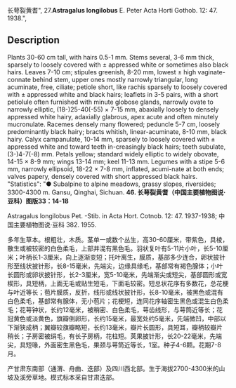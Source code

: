 长萼裂黄耆",
27.**Astragalus longilobus** E. Peter Acta Horti Gothob. 12: 47. 1938.",

## Description
Plants 30-60 cm tall, with hairs 0.5-1 mm. Stems several, 3-6 mm thick, sparsely to loosely covered with ± appressed white or sometimes also black hairs. Leaves 7-10 cm; stipules greenish, 8-20 mm, lowest ± high vaginate-connate behind stem, upper ones mostly narrowly triangular, long acuminate, free, ciliate; petiole short, like rachis sparsely to loosely covered with ± appressed white and black hairs; leaflets in 3-5 pairs, with a short petiolule often furnished with minute globose glands, narrowly ovate to narrowly elliptic, (18-)25-40(-55) × 7-15 mm, abaxially loosely to densely appressed white hairy, adaxially glabrous, apex acute and often minutely mucronulate. Racemes densely many flowered; peduncle 5-7 cm, loosely predominantly black hairy; bracts whitish, linear-acuminate, 8-10 mm, black hairy. Calyx campanulate, 10-14 mm, sparsely to loosely covered with ± appressed white and toward teeth in-creasingly black hairs; teeth subulate, (3-)4-7(-8) mm. Petals yellow; standard widely elliptic to widely obovate, 14-15 × 8-9 mm; wings 13-14 mm; keel 11-13 mm. Legumes with a stipe 5-6 mm, narrowly ellipsoid, 18-22 × 7-8 mm, inflated, acumi-nate at both ends; valves papery, densely covered with short appressed black hairs.
  "Statistics": "● Subalpine to alpine meadows, grassy slopes, riversides; 3300-4300 m. Gansu, Qinghai, Sichuan.
**46. 长萼裂黄耆（中国主要植物图说·豆科）图版33：14-18**

Astragalus longilobus Pet. -Stib. in Acta Hort. Cotnob. 12: 47. 1937-1938; 中国主要植物图说·豆科 382. 1955.

多年生草本。根粗壮，木质。茎单一或数个丛生，高30-60厘米，带紫色，具棱，散生或被较密的白色柔毛，上部并混有黑色毛。羽状复叶有5-11片小叶，长5-10厘米；叶柄长1-3厘米，向上逐渐变短；托叶离生，膜质，基部多少连合，卵状披针形至线状披针形，长8-15毫米，先端尖，边缘具缘毛，基部常有褐色腺体；小叶长圆形或卵状披针形，长2-3厘米，宽5-10毫米，先端渐尖或短尖，基部圆形或宽楔形，具短柄，上面无毛或贴生短毛，下面毛较密。短总状花序有多数花，总花梗与叶近等长；苞片膜质，反折，线形或线状披针形，长8-10毫米，被黑色或混有白色柔毛，基部常有腺体，无小苞片；花梗短，连同花序轴密生黑色或混生白色柔毛；花萼钟状，长约12毫米，被稍密、白色柔毛，萼齿线形，与萼筒近等长；花冠黄色或淡黄色，旗瓣倒卵形，长约15毫米，最宽处约5毫米，先端微凹，中部以下渐狭成柄；翼瓣较旗瓣略短，长约13毫米，瓣片长圆形，具短耳，瓣柄较瓣片稍长；子房密被绢毛，有长子房柄，花柱短。荚果披针形，长20-22毫米，先端尖，具短喙，外面密生黑色毛，果颈与萼筒近等长，1室。种子4-6颗。花期7-8月。

产甘肃东南部（通渭、舟曲、迭部）及四川西北部。生于海拔2700-4300米的山坡及溪旁草地。模式标本采自甘肃迭部。
